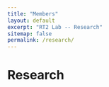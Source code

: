 ```yaml
---
title: "Members"
layout: default
excerpt: "RT2 Lab -- Research"
sitemap: false
permalink: /research/
---
```


# Research

